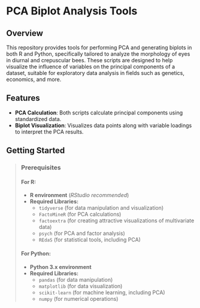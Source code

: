 # **PCA Biplot Analysis Tools**

## **Overview**
This repository provides tools for performing PCA and generating biplots in both R and Python, specifically tailored to analyze the morphology of eyes in diurnal and crepuscular bees. These scripts are designed to help visualize the influence of variables on the principal components of a dataset, suitable for exploratory data analysis in fields such as genetics, economics, and more.

## **Features**
- **PCA Calculation**: Both scripts calculate principal components using standardized data.
- **Biplot Visualization**: Visualizes data points along with variable loadings to interpret the PCA results.

## **Getting Started**
>
> ### **Prerequisites**
>
> #### **For R:**
> - **R environment** (*RStudio recommended*)
> - **Required Libraries:**
>   - `tidyverse` (for data manipulation and visualization)
>   - `FactoMineR` (for PCA calculations)
>   - `factoextra` (for creating attractive visualizations of multivariate data)
>   - `psych` (for PCA and factor analysis)
>   - `REdaS` (for statistical tools, including PCA)
>
> #### **For Python:**
> - **Python 3.x environment**
> - **Required Libraries:**
>   - `pandas` (for data manipulation)
>   - `matplotlib` (for data visualization)
>   - `scikit-learn` (for machine learning, including PCA)
>   - `numpy` (for numerical operations)